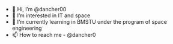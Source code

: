 - 👋 Hi, I’m @dancher00
- 👀 I’m interested in IT and space
- 🌱 I’m currently learning in BMSTU under the program of space engineering
- 📫 How to reach me - @dancher0

<!---
dancher00/dancher00 is a ✨ special ✨ repository because its `README.md` (this file) appears on your GitHub profile.
You can click the Preview link to take a look at your changes.
--->
